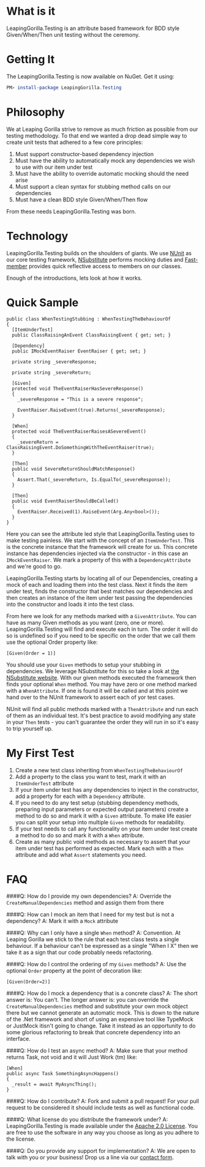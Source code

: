 What is it
==========

LeapingGorilla.Testing is an attribute based framework for BDD style Given/When/Then unit testing without the ceremony.

Getting It
==========

The LeapingGorilla.Testing is now available on NuGet. Get it using:

```PowerShell
PM> install-package LeapingGorilla.Testing
```

Philosophy
==========

We at Leaping Gorilla strive to remove as much friction as possible from our testing methodology. To that end we wanted a drop dead simple way to create unit tests that adhered to a few core principles:

1. Must support constructor-based dependency injection
2. Must have the ability to automatically mock any dependencies we wish to use with our item under test
3. Must have the ability to override automatic mocking should the need arise
4. Must support a clean syntax for stubbing method calls on our dependencies
5. Must have a clean BDD style Given/When/Then flow

From these needs LeapingGorilla.Testing was born.

Technology
==========

LeapingGorilla.Testing builds on the shoulders of giants. We use [NUnit](http://www.nunit.org/) as our core testing framework, [NSubstitute](http://nsubstitute.github.io/) performs mocking duties and [Fast-member](http://code.google.com/p/fast-member/) provides quick reflective access to members on our classes.

Enough of the introductions, lets look at how it works.

Quick Sample
============

```CSHARP
public class WhenTestingStubbing : WhenTestingTheBehaviourOf
{
  [ItemUnderTest]
  public ClassRaisingAnEvent ClassRaisingEvent { get; set; }

  [Dependency]
  public IMockEventRaiser EventRaiser { get; set; }

  private string _severeResponse;

  private string _severeReturn;

  [Given]
  protected void TheEventRaiserHasSevereResponse()
  {
    _severeResponse = "This is a severe response";

    EventRaiser.RaiseEvent(true).Returns(_severeResponse);
  }

  [When]
  protected void TheEventRaiserRaisesASevereEvent()
  {
    _severeReturn = ClassRaisingEvent.DoSomethingWithTheEventRaiser(true);
  }

  [Then]
  public void SevereReturnShouldMatchResponse()
  {
    Assert.That(_severeReturn, Is.EqualTo(_severeResponse));
  }

  [Then]
  public void EventRaiserShouldBeCalled()
  {
    EventRaiser.Received(1).RaiseEvent(Arg.Any<bool>());
  }
}
```

Here you can see the attribute led style that LeapingGorilla.Testing uses to make testing painless. We start with the concept of an ```ItemUnderTest```. This is the concrete instance that the framework will create for us. This concrete instance has dependencies injected via the constructor - in this case an ```IMockEventRaiser```. We mark a property of this with a ```DependencyAttribute``` and we're good to go. 

LeapingGorilla.Testing starts by locating all of our Dependencies, creating a mock of each and loading them into the test class. Next it finds the item under test, finds the constructor that best matches our dependencies and then creates an instance of the item under test passing the dependencies into the constructor and loads it into the test class. 

From here we look for any methods marked with a ```GivenAttribute```. You can have as many Given methods as you want (zero, one or more). LeapingGorilla.Testing will find and execute each in turn. The order it will do so is undefined so if you need to be specific on the order that we call them use the optional Order property like:

```CSHARP
[Given(Order = 1)]
```

You should use your ```Given``` methods to setup your stubbing in dependencies. We leverage NSubstitute for this so take a look at [the NSubstitute website](http://nsubstitute.github.io/). With our given methods executed the framework then finds your optional ```When``` method. You may have zero or one method marked with a ```WhenAttribute```. If one is found it will be called and at this point we hand over to the NUnit framework to assert each of yor test cases. 

NUnit will find all public methods marked with a ```ThenAttribute``` and run each of them as an individual test. It's best practice to avoid modifying any state in your ```Then``` tests - you can't guarantee the order they will run in so it's easy to trip yourself up.

My First Test
=============

1. Create a new test class inheriting from ```WhenTestingTheBehaviourOf```
2. Add a property to the class you want to test, mark it with an ```ItemUnderTest``` attribute
3. If your item under test has any dependencies to inject in the constructor, add a property for each with a ```Dependency``` attribute.
4. If you need to do any test setup (stubbing dependency methods, preparing input parameters or expected output parameters) create a method to do so and mark it with a ```Given``` attribute. To make life easier you can split your setup into multiple ```Given``` methods for readability.
5. If your test needs to call any functionality on your item under test create a method to do so and mark it with a ```When``` attribute.
6. Create as many public void methods as necessary to assert that your item under test has performed as expected. Mark each with a ```Then``` attribute and add what ```Assert``` statements you need.

FAQ
===

####Q: How do I provide my own dependencies?
A: Override the ```CreateManualDependencies``` method and assign them from there

####Q: How can I mock an item that I need for my test but is not a dependency?
A: Mark it with a ```Mock``` attribute

####Q: Why can I only have a single ```When``` method?
A: Convention. At Leaping Gorilla we stick to the rule that each test class tests a single behaviour. If a behaviour can't be expressed as a single "When I  X" then we take it as a sign that our code probably needs refactoring.

####Q: How do I control the ordering of my ```Given``` methods?
A: Use the optional ```Order``` property at the point of decoration like:

```CSHARP
[Given(Order=2)] 
```

####Q: How do I mock a dependency that is a concrete class?
A: The short answer is: You can't. The longer answer is: you can override the ```CreateManualDependencies``` method and substitute your own mock object there but we cannot generate an automatic mock. This is down to the nature of the .Net framework and short of using an expensive tool like TypeMock or JustMock itisn't going to change. Take it instead as an opportunity to do some glorious refactoring to break that concrete dependency into an interface.

####Q: How do I test an async method?
A: Make sure that your method returns Task, not void and it will Just Work (tm) like:

```CSHARP
[When]
public async Task SomethingAsyncHappens()
{
  _result = await MyAsyncThing();
}
```

####Q: How do I contribute?
A: Fork and submit a pull request! For your pull request to be considered it should include tests as well as functional code. 

####Q: What license do you distribute the framework under?
A: LeapingGorilla.Testing is made available under the [Apache 2.0 License](http://www.apache.org/licenses/LICENSE-2.0). You are free to use the software in any way you choose as long as you adhere to the license.

####Q: Do you provide any support for implementation?
A: We are open to talk with you or your business! Drop us a line via our [contact form](http://www.leapinggorilla.com/Home/Contact).